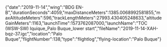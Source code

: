 {"date":"2019-11-14","wing":"BDG EN-B","durationSeconds":4059,"maxDistanceMeters":1385.0068992581855,"maxAltitudeMeters":596,"trackLengthMeters":27993.430405248633,"altitudeGainMeters":1163,"launchTime":1573762087000,"launchName":"TOC (WSW-SW) Iquique_Palo Buque_lower start","fileName":"2019-11-14-XAH-bqz-37.igc","location":"Palo Buque","flightNumber":138,"type":"flightlog","flying-location":"Palo Buque"}

